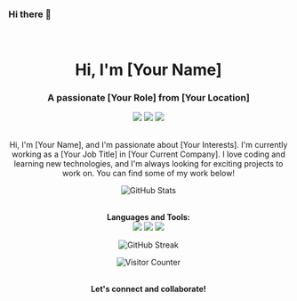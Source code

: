 ### Hi there 👋
<!-- Title -->
<h1 align="center">
  <br>
  Hi, I'm [Your Name]
  <br>
</h1>

<!-- Subtitle -->
<h3 align="center">A passionate [Your Role] from [Your Location]</h3>

<!-- Social Icons -->
<p align="center">
  <a href="https://github.com/yourusername"><img src="https://img.shields.io/badge/-GitHub-181717?style=flat&logo=github"></a>
  <a href="https://linkedin.com/in/yourusername"><img src="https://img.shields.io/badge/-LinkedIn-0e76a8?style=flat&logo=linkedin"></a>
  <a href="mailto:youremail@gmail.com"><img src="https://img.shields.io/badge/-Email-d14836?style=flat&logo=gmail"></a>
</p>

<!-- About Me -->
<p align="center">
  <br>
  Hi, I'm [Your Name], and I'm passionate about [Your Interests]. I'm currently working as a [Your Job Title] in [Your Current Company]. I love coding and learning new technologies, and I'm always looking for exciting projects to work on. You can find some of my work below!
  <br>
</p>

<!-- GitHub Stats -->
<p align="center">
  <img src="https://github-readme-stats.vercel.app/api?username=yourusername&show_icons=true&theme=dark&count_private=true" alt="GitHub Stats">
  <br>
</p>

<!-- Languages & Tools -->
<p align="center">
  <br>
  <b>Languages and Tools:</b>
  <br>
  <img src="https://img.shields.io/badge/-Python-3776AB?style=for-the-badge&logo=python&logoColor=white">
  <img src="https://img.shields.io/badge/-JavaScript-F7DF1E?style=for-the-badge&logo=javascript&logoColor=black">
  <img src="https://img.shields.io/badge/-React-61DAFB?style=for-the-badge&logo=react&logoColor=black">
  <!-- Add more as needed -->
  <br>
</p>

<!-- GitHub Streak -->
<p align="center">
  <img src="https://github-readme-streak-stats.herokuapp.com/?user=yourusername&theme=dark" alt="GitHub Streak">
</p>

<!-- Visitor Counter -->
<p align="center">
  <img src="https://visitor-badge.glitch.me/badge?page_id=yourusername.yourusername" alt="Visitor Counter">
</p>

<!-- Footer -->
<p align="center">
  <br>
  <b>Let's connect and collaborate!</b>
  <br>
</p>

